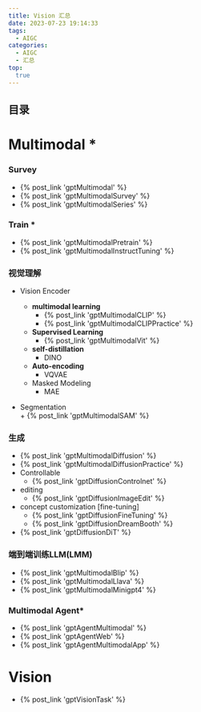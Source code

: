 ```yaml
---
title: Vision 汇总
date: 2023-07-23 19:14:33
tags:
  - AIGC
categories: 
  - AIGC
  - 汇总  
top:
  true
---
```


<p></p>
<!-- more -->

## 目录
<!-- toc -->

# Multimodal *
### Survey
+ {% post_link 'gptMultimodal' %} 
+ {% post_link 'gptMultimodalSurvey' %}
+ {% post_link 'gptMultimodalSeries' %}  


### Train  *
+ {% post_link 'gptMultimodalPretrain' %}  
+ {% post_link 'gptMultimodalInstructTuning' %}  


### 视觉理解
+ Vision Encoder
  + **multimodal learning**
	+ {% post_link 'gptMultimodalCLIP' %}  
	+ {% post_link 'gptMultimodalCLIPPractice' %}
  + **Supervised Learning**
	+ {% post_link 'gptMultimodalVit' %}
  + **self-distillation**
	+ DINO 
  + **Auto-encoding**
	+ VQVAE
  + Masked Modeling
	+ MAE
	
+ Segmentation   
	  + {% post_link 'gptMultimodalSAM' %}  


### 生成
  + {% post_link 'gptMultimodalDiffusion' %}   
  + {% post_link 'gptMultimodalDiffusionPractice' %}  
  + Controllable  
    + {% post_link 'gptDiffusionControlnet' %}
  + editing
    + {% post_link 'gptDiffusionImageEdit' %}   
  + concept customization [fine-tuning]
    + {% post_link 'gptDiffusionFineTuning' %}   
    + {% post_link 'gptDiffusionDreamBooth' %}    
  + {% post_link 'gptDiffusionDiT' %}   

### 端到端训练LLM(LMM) 
+ {% post_link 'gptMultimodalBlip' %} 
+ {% post_link 'gptMultimodalLlava' %}  
+ {% post_link 'gptMultimodalMinigpt4' %}    


### Multimodal Agent*
  + {% post_link 'gptAgentMultimodal' %}  
  + {% post_link 'gptAgentWeb' %}  
  + {% post_link 'gptAgentMultimodalApp' %}  

# Vision
+ {% post_link 'gptVisionTask' %}  

